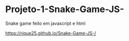 # Projeto-1-Snake-Game-JS-
Snake game feito em javascript e html 

https://rique25.github.io/Snake-Game-JS-/
